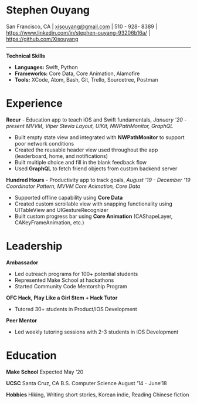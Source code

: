 # Stephen Ouyang
San Francisco, CA | xisouyang@gmail.com | 510 - 928- 8389 |
https://www.linkedin.com/in/stephen-ouyang-93206b16a/ | https://github.com/Xisouyang
****
**Technical Skills**
* **Languages:** Swift, Python
* **Frameworks:** Core Data, Core Animation, Alamofire
* **Tools:** XCode, Atom, Bash, Git, Trello, Sourcetree, Postman

# Experience
 **Recur** - Education app to teach iOS and Swift fundamentals, *January '20 - present*
 *MVVM, Viper
 Stevia Layout, UIKit, NWPathMonitor, GraphQL*
 - Built empty state view and integrated with **NWPathMonitor**
      to support poor network conditions
 - Created the reusable header view used throughout the app (leaderboard, home, and notifications)
 - Built multiple choice and fill in the blank feedback flow
 - Used **GraphQL** to fetch friend objects from custom backend server
 
 **Hundred Hours** - Productivity app to track goals, *August '19 - December '19*
 *Coordinator Pattern, MVVM
  Core Animation, Core Data*
 - Supported offline capability using **Core Data**
 - Created custom scrollable view with snapping functionality
      using UITableView and UIGestureRecognizer
 - Built custom progress bar using **Core Animation**
 (CAShapeLayer, CAKeyFrameAnimation, etc.)

# Leadership
 **Ambassador**
 - Led outreach programs for 100+ potential students
 - Represented Make School at hackathons
 - Started Community Code Mentorship Program
 
 **OFC Hack, Play Like a Girl Stem + Hack Tutor**
 - Tutored 30+ students in Product/iOS Development
 
**Peer Mentor**
 - Led weekly tutoring sessions with 2-3 students in iOS Development
 
# Education
**Make School**
Expected May ‘20

**UCSC**
Santa Cruz, CA
B.S. Computer Science
August ‘14 - June‘18

**Hobbies**
Hiking, Writing short stories, Korean indie, Reading Chinese fiction





